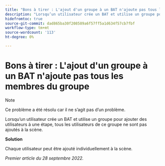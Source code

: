 ```yaml
---
title: "Bons à tirer : L'ajout d'un groupe à un BAT n'ajoute pas tous les membres du groupe"
description: "Lorsqu’un utilisateur crée un BAT et utilise un groupe pour ajouter des utilisateurs à une étape, tous les utilisateurs de ce groupe ne sont pas ajoutés à la scène."
hidefromtoc: true
source-git-commit: dad865ba30f208589a6f57ff5a1d634f57cb7fbf
workflow-type: tm+mt
source-wordcount: '113'
ht-degree: 0%

---
```



# Bons à tirer : L&#39;ajout d&#39;un groupe à un BAT n&#39;ajoute pas tous les membres du groupe

<!--This issue is on the WF and WFP TOCs-->

>[!NOTE]
>
>Ce problème a été résolu car il ne s’agit pas d’un problème.

Lorsqu’un utilisateur crée un BAT et utilise un groupe pour ajouter des utilisateurs à une étape, tous les utilisateurs de ce groupe ne sont pas ajoutés à la scène.

**Solution**

Chaque utilisateur peut être ajouté individuellement à la scène.

_Premier article du 28 septembre 2022._

